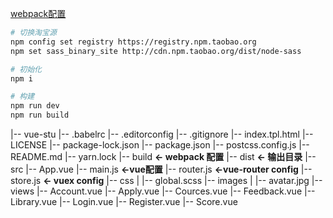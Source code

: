 

[webpack配置](https://github.com/qinshenxue/vue2-vue-router2-webpack2/tree/master)

```bash
# 切换淘宝源
npm config set registry https://registry.npm.taobao.org
npm set sass_binary_site http://cdn.npm.taobao.org/dist/node-sass

# 初始化
npm i

# 构建
npm run dev
npm run build
```





|-- vue-stu
    |-- .babelrc
    |-- .editorconfig
    |-- .gitignore
    |-- index.tpl.html
    |-- LICENSE
    |-- package-lock.json
    |-- package.json
    |-- postcss.config.js
    |-- README.md
    |-- yarn.lock
    |-- build **<- webpack 配置**
    |-- dist **<- 输出目录**
    |-- src
        |-- App.vue
        |-- main.js **<-vue配置**
        |-- router.js **<-vue-router config**
        |-- store.js **<- vuex config**
        |-- css
        |   |-- global.scss
        |-- images
        |   |-- avatar.jpg
        |-- views
            |-- Account.vue
            |-- Apply.vue
            |-- Cources.vue
            |-- Feedback.vue
            |-- Library.vue
            |-- Login.vue
            |-- Register.vue
            |-- Score.vue